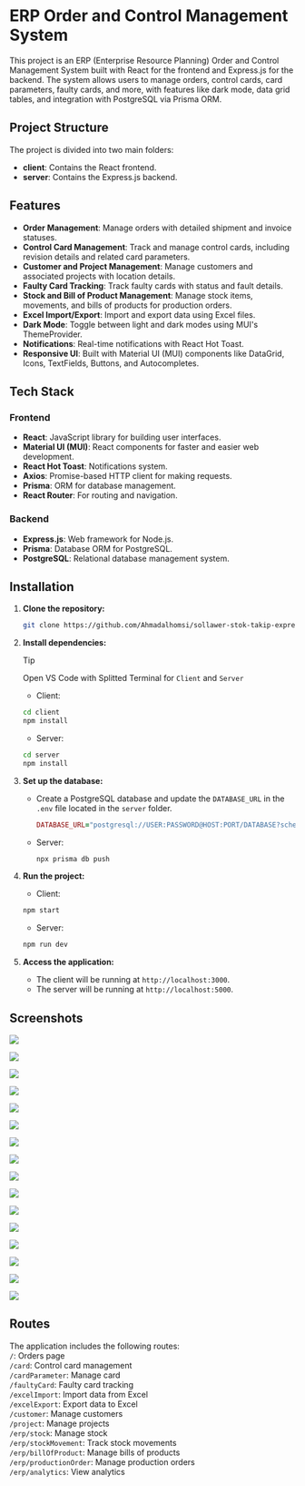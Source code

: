 # ERP Order and Control Management System

This project is an ERP (Enterprise Resource Planning) Order and Control Management System built with React for the frontend and Express.js for the backend. The system allows users to manage orders, control cards, card parameters, faulty cards, and more, with features like dark mode, data grid tables, and integration with PostgreSQL via Prisma ORM.

## Project Structure

The project is divided into two main folders:

- **client**: Contains the React frontend.
- **server**: Contains the Express.js backend.

## Features

- **Order Management**: Manage orders with detailed shipment and invoice statuses.
- **Control Card Management**: Track and manage control cards, including revision details and related card parameters.
- **Customer and Project Management**: Manage customers and associated projects with location details.
- **Faulty Card Tracking**: Track faulty cards with status and fault details.
- **Stock and Bill of Product Management**: Manage stock items, movements, and bills of products for production orders.
- **Excel Import/Export**: Import and export data using Excel files.
- **Dark Mode**: Toggle between light and dark modes using MUI's ThemeProvider.
- **Notifications**: Real-time notifications with React Hot Toast.
- **Responsive UI**: Built with Material UI (MUI) components like DataGrid, Icons, TextFields, Buttons, and Autocompletes.

## Tech Stack

### Frontend
- **React**: JavaScript library for building user interfaces.
- **Material UI (MUI)**: React components for faster and easier web development.
- **React Hot Toast**: Notifications system.
- **Axios**: Promise-based HTTP client for making requests.
- **Prisma**: ORM for database management.
- **React Router**: For routing and navigation.

### Backend
- **Express.js**: Web framework for Node.js.
- **Prisma**: Database ORM for PostgreSQL.
- **PostgreSQL**: Relational database management system.

## Installation

1. **Clone the repository:**
   ```bash
   git clone https://github.com/Ahmadalhomsi/sollawer-stok-takip-express.git
   ```

2. **Install dependencies:**

    > [!TIP]
    > Open VS Code with Splitted Terminal for `Client` and `Server`
   * Client:
    ```sh
    cd client
    npm install
    ```

    * Server:
    ```sh
    cd server
    npm install
    ```
    
3. **Set up the database:**
    * Create a PostgreSQL database and update the `DATABASE_URL` in the `.env` file located in  the `server` folder.  

        ```ruby
        DATABASE_URL="postgresql://USER:PASSWORD@HOST:PORT/DATABASE?schema=SCHEMA"
        ```

    * Server:
        ```sh
        npx prisma db push
        ```
  

4. **Run the project:**

    * Client:
    ```sh
    npm start
    ```

    * Server:
    ```sh
    npm run dev
    ```

5. **Access the application:**
   * The client will be running at `http://localhost:3000`.
   * The server will be running at `http://localhost:5000`.

## Screenshots
![](<https://github.com/Ahmadalhomsi/sollawer-stok-takip-express/blob/main/client/public/1.png>)

![](<https://github.com/Ahmadalhomsi/sollawer-stok-takip-express/blob/main/client/public/2.png>)

![](<https://github.com/Ahmadalhomsi/sollawer-stok-takip-express/blob/main/client/public/3.png>)

![](<https://github.com/Ahmadalhomsi/sollawer-stok-takip-express/blob/main/client/public/4.png>)

![](<https://github.com/Ahmadalhomsi/sollawer-stok-takip-express/blob/main/client/public/5.png>)

![](<https://github.com/Ahmadalhomsi/sollawer-stok-takip-express/blob/main/client/public/6.png>)

![](<https://github.com/Ahmadalhomsi/sollawer-stok-takip-express/blob/main/client/public/7.png>)

![](<https://github.com/Ahmadalhomsi/sollawer-stok-takip-express/blob/main/client/public/8.png>)

![](<https://github.com/Ahmadalhomsi/sollawer-stok-takip-express/blob/main/client/public/9.png>)

![](<https://github.com/Ahmadalhomsi/sollawer-stok-takip-express/blob/main/client/public/10.png>)

![](<https://github.com/Ahmadalhomsi/sollawer-stok-takip-express/blob/main/client/public/11.png>)

![](<https://github.com/Ahmadalhomsi/sollawer-stok-takip-express/blob/main/client/public/12.png>)

![](<https://github.com/Ahmadalhomsi/sollawer-stok-takip-express/blob/main/client/public/13.png>)

![](<https://github.com/Ahmadalhomsi/sollawer-stok-takip-express/blob/main/client/public/14.png>)

![](<https://github.com/Ahmadalhomsi/sollawer-stok-takip-express/blob/main/client/public/15.png>)

![](<https://github.com/Ahmadalhomsi/sollawer-stok-takip-express/blob/main/client/public/16.png>)

  
## Routes
The application includes the following routes:  
`/`: Orders page  
`/card`: Control card management  
`/cardParameter`: Manage card   
`/faultyCard`: Faulty card tracking  
`/excelImport`: Import data from Excel  
`/excelExport`: Export data to Excel  
`/customer`: Manage customers  
`/project`: Manage projects  
`/erp/stock`: Manage stock  
`/erp/stockMovement`: Track stock movements  
`/erp/billOfProduct`: Manage bills of products  
`/erp/productionOrder`: Manage production orders  
`/erp/analytics`: View analytics  




